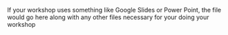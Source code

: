 If your workshop uses something like Google Slides or Power Point, the file would go here along with any other files necessary for your doing your workshop
